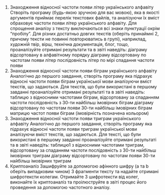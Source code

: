 1. Знаходження відносної частоти появи літер українського алфавіту
Створіть програму (будь-якою зручною для вас мовою), яка в якості аргументів приймає перелік текстових файлів, та аналізуючи їх вміст обраховує частоти появи літер українського алфавіту. Для спрощення аналізу з тексту виключаються всі знаки пунктуації окрім  “пробілу”.
Для різних достатньо довгих текстів (оберіть принаймні 2, причому тексти не повинні повторюватись в групі), наприклад, художній твір, вірш, технічна документація, блог, тощо, проаналізуйте отримані результати та в звіті наведіть:
діаграму відсортовану в алфавітному порядку
діаграму відсортовану по частотам появи літер
послідовність літер по мірі спадання частоти появи
2. Знаходження відносної частоти появи біграм українського алфавіту
Аналогічно до першого завдання, створіть програму яка підрахує відносні частоти появи біграм української мови аналізуючи вміст текстів, що задаються.
Для текстів, що були використані в першому завданні проаналізуйте отримані результаті та в звіті наведіть:
таблицю з відносними частотами біграм, відсортовану за спаданням частоти
послідовність з 30-ти найбільш імовірних біграм
діаграму відсортовану по частотам появи 30-ти найбільш імовірних біграм
матрицю частот появи біграм (імовірність позначена кольором)
3. Знаходження відносної частоти появи триграм українського алфавіту
Аналогічно до першого завдання, створіть програму яка підрахує відносні частоти появи триграм української мови аналізуючи вміст текстів, що задаються.
Для тексті, що були використані в першому завданні проаналізуйте отримані результаті та в звіті наведіть:
таблицю1 з відносними частотами триграм, відсортовану за спаданням частоти 
послідовність з 30-ти найбільш імовірних триграм
діаграму відсортовану по частотам появи 30-ти найбільш імовірних триграм
4. Криптоаналіз 
Зашифруйте за допомогою афінного шифру (a та b оберіть випадковим чином) 3 фрагменти тексту та надайте отримані шифротексти колегам.
Отримайте 3 шифротексти від колег, виконайте їх криптоаналіз та проілюструйте в звіті процес його проведення за допомогою частотного аналізу.

